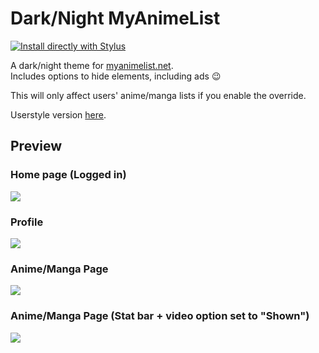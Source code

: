 # Dark/Night MyAnimeList
[![Install directly with Stylus](https://img.shields.io/badge/Install%20directly%20with-Stylus-238b8b.svg)](https://raw.githubusercontent.com/cicerakes/DarkNight-MyAnimeList/master/DarkNightMAL.user.css)

A dark/night theme for [myanimelist.net](myanimelist.net).  
Includes options to hide elements, including ads :wink:

This will only affect users' anime/manga lists if you enable the override.

Userstyle version [here](https://userstyles.org/styles/120493/dark-night-myanimelist).

## Preview
### Home page (Logged in)
![](https://raw.githubusercontent.com/cicerakes/DarkNight-MyAnimeList/master/images/screenshots/main.png)

### Profile
![](https://raw.githubusercontent.com/cicerakes/DarkNight-MyAnimeList/master/images/screenshots/profile.png)

### Anime/Manga Page
![](https://raw.githubusercontent.com/cicerakes/DarkNight-MyAnimeList/master/images/screenshots/animanga_default.png)

### Anime/Manga Page (Stat bar + video option set to "Shown")
![](https://raw.githubusercontent.com/cicerakes/DarkNight-MyAnimeList/master/images/screenshots/animanga_statbar.png)
